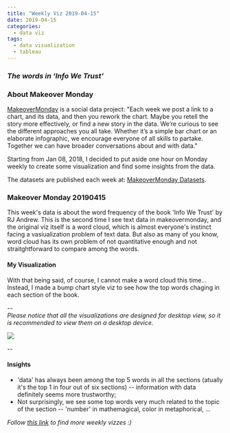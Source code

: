```yaml
---
title: "Weekly Viz 2019-04-15"
date: 2019-04-15
categories:
  - data viz
tags:
  - data visualization
  - tableau
---
```


### *The words in ‘Info We Trust’*


### About Makeover Monday

[MakeoverMonday](http://www.makeovermonday.co.uk/) is a social data project:
"Each week we post a link to a chart, and its data, and then you rework the chart.
Maybe you retell the story more effectively, or find a new story in the data.
We’re curious to see the different approaches you all take. Whether it’s a simple bar chart or an elaborate infographic, we encourage everyone of all skills to partake.
Together we can have broader conversations about and with data."

Starting from Jan 08, 2018, I decided to put aside one hour on Monday weekly to create some visualization and find some insights from the data.

The datasets are published each week at: [MakeoverMonday Datasets](http://www.makeovermonday.co.uk/data/).

### Makeover Monday 20190415

This week's data is about the word frequency of the book 'Info We Trust' by RJ Andrew. This is the second time I see text data in makeovermonday, and the original viz itself is a word cloud, which is almost everyone's instinct facing a vasiualization problem of text data. But also as many of you know, word cloud has its own problem of not quantitative enough and not straitghtforward to compare among the words.  

#### My Visualization

With that being said, of course, I cannot make a word cloud this time... Instead, I made a bump chart style viz to see how the top words chaging in each section of the book.    

--  
*Please notice that all the visualizations are designed for desktop view, so it is recommended to view them on a desktop device.*  

<div class='tableauPlaceholder' id='viz1555382464116' style='position: relative'>
<noscript><a href='#'>
  <img alt=' ' src='https:&#47;&#47;public.tableau.com&#47;static&#47;images&#47;Ma&#47;MakeOverMonday20190415_15553818509710&#47;WordsFrequencyinInfoWeTrust&#47;1_rss.png' style='border: none' />
</a></noscript>
<object class='tableauViz'  style='display:none;'>
  <param name='host_url' value='https%3A%2F%2Fpublic.tableau.com%2F' />
  <param name='embed_code_version' value='3' />
  <param name='site_root' value='' />
  <param name='name' value='MakeOverMonday20190415_15553818509710&#47;WordsFrequencyinInfoWeTrust' />
  <param name='tabs' value='no' />
  <param name='toolbar' value='yes' />
  <param name='static_image' value='https:&#47;&#47;public.tableau.com&#47;static&#47;images&#47;Ma&#47;MakeOverMonday20190415_15553818509710&#47;WordsFrequencyinInfoWeTrust&#47;1.png' />
  <param name='animate_transition' value='yes' />
  <param name='display_static_image' value='yes' />
  <param name='display_spinner' value='yes' />
  <param name='display_overlay' value='yes' />
  <param name='display_count' value='yes' />
</object></div>              
<script type='text/javascript'>     
  var divElement = document.getElementById('viz1555382464116');    
  var vizElement = divElement.getElementsByTagName('object')[0];             
  vizElement.style.width='800px';vizElement.style.height='727px';          
  var scriptElement = document.createElement('script');                  
  scriptElement.src = 'https://public.tableau.com/javascripts/api/viz_v1.js';   
  vizElement.parentNode.insertBefore(scriptElement, vizElement);               
</script>
  
--  

#### Insights
* 'data' has always been among the top 5 words in all the sections (atually it's the top 1 in four out of six sections) -- information with data definitely seems more trustworthy;  
* Not surprisingly, we see some top words very much related to the topic of the section -- 'number' in mathemagical, color in metaphorical, ...


*Follow [this link](https://yudong-94.github.io/personal-website/project/MakeOverMonday2019/) to find more weekly vizzes :)*